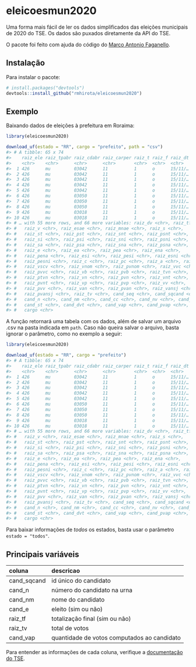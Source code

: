 
<!-- README.md is generated from README.Rmd. Please edit that file -->

# eleicoesmun2020

<!-- badges: start -->
<!-- badges: end -->

Uma forma mais fácil de ler os dados simplificados das eleições
municipais de 2020 do TSE. Os dados são puxados diretamente da API do
TSE.

O pacote foi feito com ajuda do código do [Marco Antonio
Faganello](https://github.com/marcofaga/eleicoes2020).

## Instalação

Para instalar o pacote:

``` r
# install.packages("devtools")
devtools::install_github("rmhirota/eleicoesmun2020")
```

## Exemplo

Baixando dados de eleições à prefeitura em Roraima:

``` r
library(eleicoesmun2020)

download_uf(estado = "RR", cargo = "prefeito", path = "csv")
#> # A tibble: 65 x 74
#>    raiz_ele raiz_tpabr raiz_cdabr raiz_carper raiz_t raiz_f raiz_dt raiz_ht
#>    <chr>    <chr>      <chr>      <chr>       <chr>  <chr>  <chr>   <chr>  
#>  1 426      mu         03042      11          1      o      15/11/… 21:37:…
#>  2 426      mu         03042      11          1      o      15/11/… 21:37:…
#>  3 426      mu         03042      11          1      o      15/11/… 21:37:…
#>  4 426      mu         03042      11          1      o      15/11/… 21:37:…
#>  5 426      mu         03042      11          1      o      15/11/… 21:37:…
#>  6 426      mu         03050      11          1      o      15/11/… 21:10:…
#>  7 426      mu         03050      11          1      o      15/11/… 21:10:…
#>  8 426      mu         03050      11          1      o      15/11/… 21:10:…
#>  9 426      mu         03018      11          1      o      15/11/… 22:00:…
#> 10 426      mu         03018      11          1      o      15/11/… 22:00:…
#> # … with 55 more rows, and 66 more variables: raiz_dv <chr>, raiz_tf <chr>,
#> #   raiz_v <chr>, raiz_esae <chr>, raiz_mnae <chr>, raiz_s <chr>,
#> #   raiz_st <chr>, raiz_pst <chr>, raiz_snt <chr>, raiz_psnt <chr>,
#> #   raiz_si <chr>, raiz_psi <chr>, raiz_sni <chr>, raiz_psni <chr>,
#> #   raiz_sa <chr>, raiz_psa <chr>, raiz_sna <chr>, raiz_psna <chr>,
#> #   raiz_e <chr>, raiz_ea <chr>, raiz_pea <chr>, raiz_ena <chr>,
#> #   raiz_pena <chr>, raiz_esi <chr>, raiz_pesi <chr>, raiz_esni <chr>,
#> #   raiz_pesni <chr>, raiz_c <chr>, raiz_pc <chr>, raiz_a <chr>, raiz_pa <chr>,
#> #   raiz_vscv <chr>, raiz_vnom <chr>, raiz_pvnom <chr>, raiz_vvc <chr>,
#> #   raiz_pvvc <chr>, raiz_vb <chr>, raiz_pvb <chr>, raiz_tvn <chr>,
#> #   raiz_ptvn <chr>, raiz_vn <chr>, raiz_pvn <chr>, raiz_vnt <chr>,
#> #   raiz_pvnt <chr>, raiz_vp <chr>, raiz_pvp <chr>, raiz_vv <chr>,
#> #   raiz_pvv <chr>, raiz_van <chr>, raiz_pvan <chr>, raiz_vansj <chr>,
#> #   raiz_pvansj <chr>, raiz_tv <chr>, cand_seq <chr>, cand_sqcand <chr>,
#> #   cand_n <chr>, cand_nm <chr>, cand_cc <chr>, cand_nv <chr>, cand_e <chr>,
#> #   cand_st <chr>, cand_dvt <chr>, cand_vap <chr>, cand_pvap <chr>, uf <chr>,
#> #   cargo <chr>
```

A função retornará uma tabela com os dados, além de salvar um arquivo
.csv na pasta indicada em `path`. Caso não queira salvar o arquivo,
basta ignorar o parâmetro, como no exemplo a seguir:

``` r
library(eleicoesmun2020)

download_uf(estado = "RR", cargo = "prefeito")
#> # A tibble: 65 x 74
#>    raiz_ele raiz_tpabr raiz_cdabr raiz_carper raiz_t raiz_f raiz_dt raiz_ht
#>    <chr>    <chr>      <chr>      <chr>       <chr>  <chr>  <chr>   <chr>  
#>  1 426      mu         03042      11          1      o      15/11/… 21:37:…
#>  2 426      mu         03042      11          1      o      15/11/… 21:37:…
#>  3 426      mu         03042      11          1      o      15/11/… 21:37:…
#>  4 426      mu         03042      11          1      o      15/11/… 21:37:…
#>  5 426      mu         03042      11          1      o      15/11/… 21:37:…
#>  6 426      mu         03050      11          1      o      15/11/… 21:10:…
#>  7 426      mu         03050      11          1      o      15/11/… 21:10:…
#>  8 426      mu         03050      11          1      o      15/11/… 21:10:…
#>  9 426      mu         03018      11          1      o      15/11/… 22:00:…
#> 10 426      mu         03018      11          1      o      15/11/… 22:00:…
#> # … with 55 more rows, and 66 more variables: raiz_dv <chr>, raiz_tf <chr>,
#> #   raiz_v <chr>, raiz_esae <chr>, raiz_mnae <chr>, raiz_s <chr>,
#> #   raiz_st <chr>, raiz_pst <chr>, raiz_snt <chr>, raiz_psnt <chr>,
#> #   raiz_si <chr>, raiz_psi <chr>, raiz_sni <chr>, raiz_psni <chr>,
#> #   raiz_sa <chr>, raiz_psa <chr>, raiz_sna <chr>, raiz_psna <chr>,
#> #   raiz_e <chr>, raiz_ea <chr>, raiz_pea <chr>, raiz_ena <chr>,
#> #   raiz_pena <chr>, raiz_esi <chr>, raiz_pesi <chr>, raiz_esni <chr>,
#> #   raiz_pesni <chr>, raiz_c <chr>, raiz_pc <chr>, raiz_a <chr>, raiz_pa <chr>,
#> #   raiz_vscv <chr>, raiz_vnom <chr>, raiz_pvnom <chr>, raiz_vvc <chr>,
#> #   raiz_pvvc <chr>, raiz_vb <chr>, raiz_pvb <chr>, raiz_tvn <chr>,
#> #   raiz_ptvn <chr>, raiz_vn <chr>, raiz_pvn <chr>, raiz_vnt <chr>,
#> #   raiz_pvnt <chr>, raiz_vp <chr>, raiz_pvp <chr>, raiz_vv <chr>,
#> #   raiz_pvv <chr>, raiz_van <chr>, raiz_pvan <chr>, raiz_vansj <chr>,
#> #   raiz_pvansj <chr>, raiz_tv <chr>, cand_seq <chr>, cand_sqcand <chr>,
#> #   cand_n <chr>, cand_nm <chr>, cand_cc <chr>, cand_nv <chr>, cand_e <chr>,
#> #   cand_st <chr>, cand_dvt <chr>, cand_vap <chr>, cand_pvap <chr>, uf <chr>,
#> #   cargo <chr>
```

Para baixar informações de *todos* os estados, basta usar o parâmetro
`estado = "todos"`.

## Principais variáveis

| coluna       | descricao                                   |
|:-------------|:--------------------------------------------|
| cand\_sqcand | id único do candidato                       |
| cand\_n      | número do candidato na urna                 |
| cand\_nm     | nome do candidato                           |
| cand\_e      | eleito (sim ou não)                         |
| raiz\_tf     | totalização final (sim ou não)              |
| raiz\_tv     | total de votos                              |
| cand\_vap    | quantidade de votos computados ao candidato |

Para entender as informações de cada coluna, verifique a [documentação
do
TSE](https://www.tse.jus.br/eleicoes/eleicoes-2020/arquivos/ea04-arquivo-de-resultado-consolidado-01-2020/rybena_pdf?file=https://www.tse.jus.br/eleicoes/eleicoes-2020/arquivos/ea04-arquivo-de-resultado-consolidado-01-2020/at_download/file).

